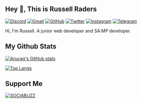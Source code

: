 ## Hey 👋, This is Russell Raders

[![Discord](https://img.shields.io/badge/Discord-%237289DA.svg?style=for-the-badge&logo=discord&logoColor=white)](https://discord.gg/qudyjPnCbZ) [![Gmail](https://img.shields.io/badge/Gmail-D14836?style=for-the-badge&logo=gmail&logoColor=white&link=mailto:contact.russellraders@gmail.com)](mailto:contact.russellraders@gmail.com) [![GitHub](https://img.shields.io/badge/github-%23121011.svg?style=for-the-badge&logo=github&logoColor=white)](https://github.com/russellraders/) [![Twitter](https://img.shields.io/badge/Twitter-%231DA1F2.svg?style=for-the-badge&logo=Twitter&logoColor=white)](https://twitter.com/RussellRaders/) [![Instagram](https://img.shields.io/badge/Instagram-%23E4405F.svg?style=for-the-badge&logo=Instagram&logoColor=white)](https://instagram.com/russellraders/) [![Telegram](https://img.shields.io/badge/Telegram-2CA5E0?style=for-the-badge&logo=telegram&logoColor=white)](https://t.me/russellraders/)

<p align='left'>Hi, I'm Russell. A junior web developer and SA:MP developer.</p>

## My Github Stats

[![Anurag's GitHub stats](https://github-readme-stats.vercel.app/api?username=russellraders&count_private=true&show_icons=true&theme=tokyonight)](https://github.com/anuraghazra/github-readme-stats)

[![Top Langs](https://github-readme-stats.vercel.app/api/top-langs/?username=russellraders&theme=tokyonight)](https://github.com/anuraghazra/github-readme-stats)

## Support Me

[![SOCIABUZZ](https://img.shields.io/badge/DONATE-SOCIABUZZ-brightgreen?style=for-the-badge)](https://sociabuzz.com/russell/donate)
